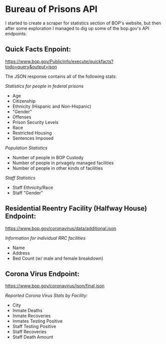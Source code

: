 # Bureau of Prisons API

I started to create a scraper for statistics section of BOP's website, but then after some exploration I managed to dig up some of the bop.gov's API endpoints.

Quick Facts Enpoint:
--------------------

https://www.bop.gov/PublicInfo/execute/quickfacts?todo=query&output=json

The JSON response contains all of the following stats:

*Statistics for people in federal prisons*
+ Age
+ Citizenship
+ Ethnicity (Hispanic and Non-Hispanic)
+ "Gender"
+ Offenses
+ Prison Security Levels
+ Race
+ Restricted Housing
+ Sentences Imposed

*Population Statistics*
+ Number of people in BOP Custody
+ Number of people in privagely managed facilities
+ Number of people in other kinds of facilities

*Staff Statistics*
+ Staff Ethnicity/Race
+ Staff "Gender"

Residential Reentry Facility (Halfway House) Endpoint:
------------------
https://www.bop.gov/coronavirus/data/additional.json

*Information for individual RRC facilities*
+ Name
+ Address
+ Bed Count (w/ male and female breakdown)

Corona Virus Endpoint:
----------------------
https://www.bop.gov/coronavirus/json/final.json

*Reported Corona Virus Stats by Facility:*
+ City
+ Inmate Deaths
+ Inmate Recoveries
+ Inmates Testing Positive
+ Staff Testing Positive
+ Staff Recoveries
+ Staff Death Amount
